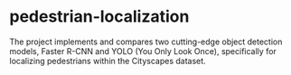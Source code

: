 # pedestrian-localization


The project implements and compares two cutting-edge object detection models, Faster R-CNN and YOLO (You Only Look Once), specifically for localizing pedestrians within the Cityscapes dataset.
